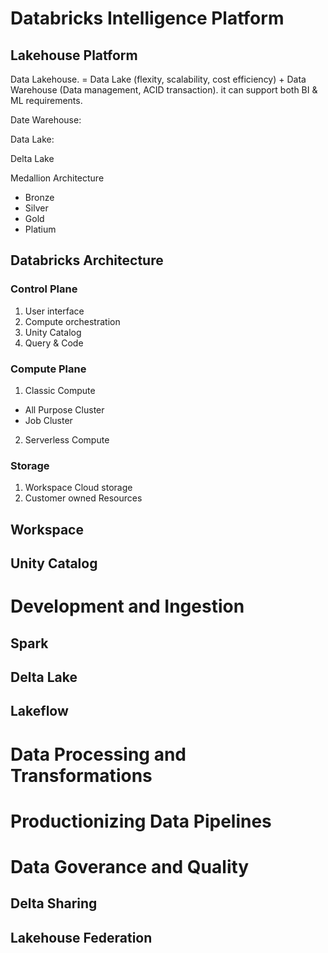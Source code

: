 # Databricks Intelligence Platform

## Lakehouse Platform

Data Lakehouse. = Data Lake (flexity, scalability, cost efficiency) + Data Warehouse (Data management, ACID
transaction). it can support both BI & ML requirements.

Date Warehouse:

Data Lake:

Delta Lake

Medallion Architecture

- Bronze
- Silver
- Gold
- Platium

## Databricks Architecture

### Control Plane

1. User interface
2. Compute orchestration
3. Unity Catalog
4. Query & Code

### Compute Plane

1. Classic Compute

- All Purpose Cluster
- Job Cluster

2. Serverless Compute

### Storage

1. Workspace Cloud storage
2. Customer owned Resources

## Workspace

## Unity Catalog

# Development and Ingestion

## Spark

## Delta Lake

## Lakeflow

# Data Processing and Transformations

# Productionizing Data Pipelines

# Data Goverance and Quality

## Delta Sharing

## Lakehouse Federation
